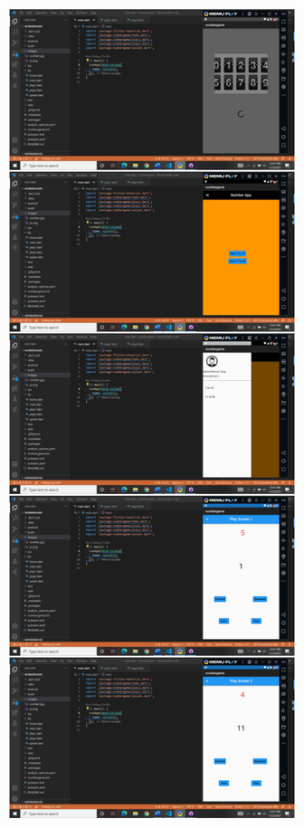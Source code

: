<img src="images/ScreenShot/s1.png">
<img src="images/ScreenShot/s2.png">
<img src="images/ScreenShot/s3.png">
<img src="images/ScreenShot/s4.png">
<img src="images/ScreenShot/s5.png">
